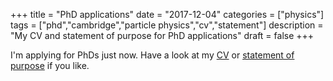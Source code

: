 +++
title = "PhD applications"
date = "2017-12-04"
categories = ["physics"]
tags = ["phd","cambridge","particle physics","cv","statement"]
description = "My CV and statement of purpose for PhD applications"
draft = false
+++

I'm applying for PhDs just now. Have a look at my [CV](https://gitlab.com/eidoom/cv-phd/-/raw/master/cv.pdf) or [statement of purpose](https://gitlab.com/eidoom/phd-statement/-/raw/master/statement.pdf) if you like.
